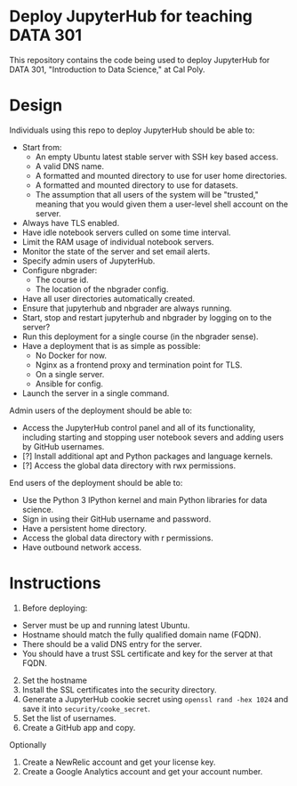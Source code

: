 # Deploy JupyterHub for teaching DATA 301

This repository contains the code being used to deploy JupyterHub for DATA 301,
"Introduction to Data Science," at Cal Poly.

# Design

Individuals using this repo to deploy JupyterHub should be able to:

* Start from:
  - An empty Ubuntu latest stable server with SSH key based access.
  - A valid DNS name.
  - A formatted and mounted directory to use for user home directories.
  - A formatted and mounted directory to use for datasets.
  - The assumption that all users of the system will be "trusted," meaning that
    you would given them a user-level shell account on the server.
* Always have TLS enabled.
* Have idle notebook servers culled on some time interval.
* Limit the RAM usage of individual notebook servers.
* Monitor the state of the server and set email alerts.
* Specify admin users of JupyterHub.
* Configure nbgrader:
  - The course id.
  - The location of the nbgrader config.
* Have all user directories automatically created.
* Ensure that jupyterhub and nbgrader are always running.
* Start, stop and restart jupyterhub and nbgrader by logging on to the server?
* Run this deployment for a single course (in the nbgrader sense).
* Have a deployment that is as simple as possible:
  - No Docker for now.
  - Nginx as a frontend proxy and termination point for TLS.
  - On a single server.
  - Ansible for config.
* Launch the server in a single command.

Admin users of the deployment should be able to:

* Access the JupyterHub control panel and all of its functionality, including
  starting and stopping user notebook severs and adding users by GitHub usernames.
* [?] Install additional apt and Python packages and language kernels.
* [?] Access the global data directory with rwx permissions.

End users of the deployment should be able to:

* Use the Python 3 IPython kernel and main Python libraries for data science.
* Sign in using their GitHub username and password.
* Have a persistent home directory.
* Access the global data directory with r permissions.
* Have outbound network access.

# Instructions

1. Before deploying:
  - Server must be up and running latest Ubuntu.
  - Hostname should match the fully qualified domain name (FQDN).
  - There should be a valid DNS entry for the server.
  - You should have a trust SSL certificate and key for the server at that FQDN.
2. Set the hostname
3. Install the SSL certificates into the security directory.
4. Generate a JupyterHub cookie secret using `openssl rand -hex 1024` and save it into
   `security/cooke_secret`.
5. Set the list of usernames.
6. Create a GitHub app and copy.

Optionally

1. Create a NewRelic account and get your license key.
2. Create a Google Analytics account and get your account number.
 
  
  
  

